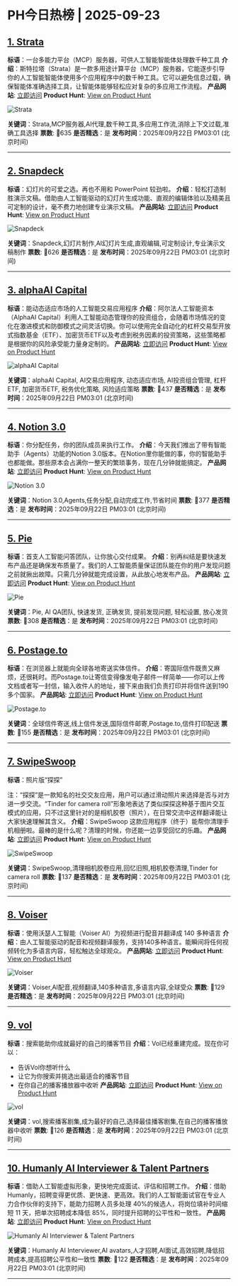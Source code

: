 # PH今日热榜 | 2025-09-23

## [1. Strata](https://www.producthunt.com/products/strata-2?utm_campaign=producthunt-api&utm_medium=api-v2&utm_source=Application%3A+dev+%28ID%3A+189358%29)
**标语**：一台多能力平台（MCP）服务器，可供人工智能智能体处理数千种工具
**介绍**：斯特拉塔（Strata）是一款多用途计算平台（MCP）服务器，它能逐步引导你的人工智能智能体使用多个应用程序中的数千种工具。它可以避免信息过载，确保智能体准确选择工具，让智能体能够轻松应对复杂的多应用工作流程。
**产品网站**: [立即访问](https://www.producthunt.com/r/ZIFY2B2ELZOC5N?utm_campaign=producthunt-api&utm_medium=api-v2&utm_source=Application%3A+dev+%28ID%3A+189358%29)
**Product Hunt**: [View on Product Hunt](https://www.producthunt.com/products/strata-2?utm_campaign=producthunt-api&utm_medium=api-v2&utm_source=Application%3A+dev+%28ID%3A+189358%29)

![Strata](https://ph-files.imgix.net/cbce6e4c-b736-43d1-9065-481b6f813898.png?auto=format)

**关键词**：Strata,MCP服务器,AI代理,数千种工具,多应用工作流,消除上下文过载,准确工具选择
**票数**: 🔺635
**是否精选**：是
**发布时间**：2025年09月22日 PM03:01 (北京时间)

---

## [2. Snapdeck](https://www.producthunt.com/products/snapdeck-beta?utm_campaign=producthunt-api&utm_medium=api-v2&utm_source=Application%3A+dev+%28ID%3A+189358%29)
**标语**：幻灯片的可爱之选。再也不用和 PowerPoint 较劲啦。
**介绍**：轻松打造制胜演示文稿。借助由人工智能驱动的幻灯片生成功能、直观的编辑体验以及精美且可定制的设计，毫不费力地创建专业演示文稿。
**产品网站**: [立即访问](https://www.producthunt.com/r/VPH5GXEMXHIJSL?utm_campaign=producthunt-api&utm_medium=api-v2&utm_source=Application%3A+dev+%28ID%3A+189358%29)
**Product Hunt**: [View on Product Hunt](https://www.producthunt.com/products/snapdeck-beta?utm_campaign=producthunt-api&utm_medium=api-v2&utm_source=Application%3A+dev+%28ID%3A+189358%29)

![Snapdeck](https://ph-files.imgix.net/23ead34d-519c-405d-83ff-47091a759cbe.png?auto=format)

**关键词**：Snapdeck,幻灯片制作,AI幻灯片生成,直观编辑,可定制设计,专业演示文稿制作
**票数**: 🔺626
**是否精选**：是
**发布时间**：2025年09月22日 PM03:01 (北京时间)

---

## [3. alphaAI Capital](https://www.producthunt.com/products/alphaai-capital?utm_campaign=producthunt-api&utm_medium=api-v2&utm_source=Application%3A+dev+%28ID%3A+189358%29)
**标语**：能动态适应市场的人工智能交易应用程序
**介绍**：阿尔法人工智能资本（AlphaAI Capital）利用人工智能动态管理你的投资组合，会随着市场情况的变化在激进模式和防御模式之间灵活切换。你可以使用完全自动化的杠杆交易型开放式指数基金（ETF）、加密货币ETF以及考虑到税务因素的投资策略，这些策略都是根据你的风险承受能力量身定制的。
**产品网站**: [立即访问](https://www.producthunt.com/r/A2TQFIDMZR7P7Z?utm_campaign=producthunt-api&utm_medium=api-v2&utm_source=Application%3A+dev+%28ID%3A+189358%29)
**Product Hunt**: [View on Product Hunt](https://www.producthunt.com/products/alphaai-capital?utm_campaign=producthunt-api&utm_medium=api-v2&utm_source=Application%3A+dev+%28ID%3A+189358%29)

![alphaAI Capital](https://ph-files.imgix.net/49077955-3944-4ac5-847b-02ae44b76f7a.png?auto=format)

**关键词**：alphaAI Capital, AI交易应用程序, 动态适应市场, AI投资组合管理, 杠杆ETF, 加密货币ETF, 税务优化策略, 风险适应策略
**票数**: 🔺437
**是否精选**：是
**发布时间**：2025年09月22日 PM03:01 (北京时间)

---

## [4. Notion 3.0](https://www.producthunt.com/products/notion-mail?utm_campaign=producthunt-api&utm_medium=api-v2&utm_source=Application%3A+dev+%28ID%3A+189358%29)
**标语**：你分配任务，你的团队成员来执行工作。
**介绍**：今天我们推出了带有智能助手（Agents）功能的Notion 3.0版本。在Notion里你能做的事，你的智能助手也都能做。那些原本会占满你一整天的繁琐事务，现在几分钟就能搞定。
**产品网站**: [立即访问](https://www.producthunt.com/r/MWFMYMV2Q4EZ3C?utm_campaign=producthunt-api&utm_medium=api-v2&utm_source=Application%3A+dev+%28ID%3A+189358%29)
**Product Hunt**: [View on Product Hunt](https://www.producthunt.com/products/notion-mail?utm_campaign=producthunt-api&utm_medium=api-v2&utm_source=Application%3A+dev+%28ID%3A+189358%29)

![Notion 3.0](https://ph-files.imgix.net/7042eab3-d5fa-4303-8717-8d5ef48041d0.png?auto=format)

**关键词**：Notion 3.0,Agents,任务分配,自动完成工作,节省时间
**票数**: 🔺377
**是否精选**：是
**发布时间**：2025年09月22日 PM03:01 (北京时间)

---

## [5. Pie](https://www.producthunt.com/products/pie-5?utm_campaign=producthunt-api&utm_medium=api-v2&utm_source=Application%3A+dev+%28ID%3A+189358%29)
**标语**：首支人工智能问答团队，让你放心交付成果。
**介绍**：别再纠结是要快速发布产品还是确保发布质量了。我们的人工智能质量保证团队能在你的用户发现问题之前就揪出故障。只需几分钟就能完成设置，从此放心地发布产品。
**产品网站**: [立即访问](https://www.producthunt.com/r/3762TWMTPB4EWM?utm_campaign=producthunt-api&utm_medium=api-v2&utm_source=Application%3A+dev+%28ID%3A+189358%29)
**Product Hunt**: [View on Product Hunt](https://www.producthunt.com/products/pie-5?utm_campaign=producthunt-api&utm_medium=api-v2&utm_source=Application%3A+dev+%28ID%3A+189358%29)

![Pie](https://ph-files.imgix.net/251c7c0c-7ba0-4e13-925c-32e2662714fa.png?auto=format)

**关键词**：Pie, AI QA团队, 快速发货, 正确发货, 提前发现问题, 轻松设置, 放心发货
**票数**: 🔺308
**是否精选**：是
**发布时间**：2025年09月22日 PM03:01 (北京时间)

---

## [6. Postage.to](https://www.producthunt.com/products/postage-to?utm_campaign=producthunt-api&utm_medium=api-v2&utm_source=Application%3A+dev+%28ID%3A+189358%29)
**标语**：在浏览器上就能向全球各地寄送实体信件。
**介绍**：寄国际信件既贵又麻烦，还很耗时。而Postage.to让寄信变得像发电子邮件一样简单——你可以上传文档或者写一封信，输入收件人的地址，接下来由我们负责打印并将信件送到190多个国家。
**产品网站**: [立即访问](https://www.producthunt.com/r/ZKSDWWGBVRA5DR?utm_campaign=producthunt-api&utm_medium=api-v2&utm_source=Application%3A+dev+%28ID%3A+189358%29)
**Product Hunt**: [View on Product Hunt](https://www.producthunt.com/products/postage-to?utm_campaign=producthunt-api&utm_medium=api-v2&utm_source=Application%3A+dev+%28ID%3A+189358%29)

![Postage.to](https://ph-files.imgix.net/e8dee43d-8a3c-4d76-bd5a-631690ef06db.gif?auto=format)

**关键词**：全球信件寄送,线上信件发送,国际信件邮寄,Postage.to,信件打印配送
**票数**: 🔺155
**是否精选**：是
**发布时间**：2025年09月22日 PM03:01 (北京时间)

---

## [7. SwipeSwoop](https://www.producthunt.com/products/swipeswoop?utm_campaign=producthunt-api&utm_medium=api-v2&utm_source=Application%3A+dev+%28ID%3A+189358%29)
**标语**：照片版“探探”

注：“探探”是一款知名的社交交友应用，用户可以通过滑动照片来选择是否与对方进一步交流。“Tinder for camera roll”形象地表达了类似探探这种基于图片交互模式的应用，只不过这里针对的是相机胶卷（照片），在日常交流中这样翻译能让大家快速理解其含义。
**介绍**：SwipeSwoop 这款应用程序（终于）能帮你清理手机相册啦。最棒的是什么呢？清理的时候，你还能一边享受回忆的乐趣。
**产品网站**: [立即访问](https://www.producthunt.com/r/EXLYHKJN7SXTZT?utm_campaign=producthunt-api&utm_medium=api-v2&utm_source=Application%3A+dev+%28ID%3A+189358%29)
**Product Hunt**: [View on Product Hunt](https://www.producthunt.com/products/swipeswoop?utm_campaign=producthunt-api&utm_medium=api-v2&utm_source=Application%3A+dev+%28ID%3A+189358%29)

![SwipeSwoop](https://ph-files.imgix.net/fa1727e3-db3f-4d7d-be51-56aa292d94f0.jpeg?auto=format)

**关键词**：SwipeSwoop,清理相机胶卷应用,回忆旧照,相机胶卷清理,Tinder for camera roll
**票数**: 🔺137
**是否精选**：是
**发布时间**：2025年09月22日 PM03:01 (北京时间)

---

## [8. Voiser](https://www.producthunt.com/products/ai-dubbing-video-translator?utm_campaign=producthunt-api&utm_medium=api-v2&utm_source=Application%3A+dev+%28ID%3A+189358%29)
**标语**：使用沃瑟人工智能（Voiser AI）为视频进行配音并翻译成 140 多种语言
**介绍**：由人工智能驱动的配音和视频翻译服务，支持140多种语言。能瞬间将任何视频转化为多语言内容，轻松触达全球观众。
**产品网站**: [立即访问](https://www.producthunt.com/r/L5FJD5UUT3KP7X?utm_campaign=producthunt-api&utm_medium=api-v2&utm_source=Application%3A+dev+%28ID%3A+189358%29)
**Product Hunt**: [View on Product Hunt](https://www.producthunt.com/products/ai-dubbing-video-translator?utm_campaign=producthunt-api&utm_medium=api-v2&utm_source=Application%3A+dev+%28ID%3A+189358%29)

![Voiser](https://ph-files.imgix.net/9c09972e-4428-458d-b728-487810ef1d90.jpeg?auto=format)

**关键词**：Voiser,AI配音,视频翻译,140多种语言,多语言内容,全球受众
**票数**: 🔺129
**是否精选**：是
**发布时间**：2025年09月22日 PM03:01 (北京时间)

---

## [9. vol](https://www.producthunt.com/products/vol?utm_campaign=producthunt-api&utm_medium=api-v2&utm_source=Application%3A+dev+%28ID%3A+189358%29)
**标语**：搜索能助你成就最好的自己的播客节目
**介绍**：Vol已经重建完成。现在你可以：
- 告诉Vol你想听什么
- 让它为你搜索并挑选出最适合的播客节目
- 在你自己的播客播放器中收听
**产品网站**: [立即访问](https://www.producthunt.com/r/PA7OIRYXTCZAO4?utm_campaign=producthunt-api&utm_medium=api-v2&utm_source=Application%3A+dev+%28ID%3A+189358%29)
**Product Hunt**: [View on Product Hunt](https://www.producthunt.com/products/vol?utm_campaign=producthunt-api&utm_medium=api-v2&utm_source=Application%3A+dev+%28ID%3A+189358%29)

![vol](https://ph-files.imgix.net/700f8c71-6439-475e-bb3d-e09c8eaed63e.png?auto=format)

**关键词**：vol,搜索播客剧集,成为最好的自己,选择最佳播客剧集,在自己的播客播放器中收听
**票数**: 🔺126
**是否精选**：是
**发布时间**：2025年09月22日 PM03:01 (北京时间)

---

## [10. Humanly AI Interviewer & Talent Partners](https://www.producthunt.com/products/humanly-2?utm_campaign=producthunt-api&utm_medium=api-v2&utm_source=Application%3A+dev+%28ID%3A+189358%29)
**标语**：借助人工智能虚拟形象，更快地完成面试、评估和招聘工作。
**介绍**：借助 Humanly，招聘变得更优质、更快速、更高效。我们的人工智能面试官在专业人力合作伙伴的支持下，能助力招聘人员多处理 40%的候选人，将岗位填补时间缩短 11 天，把单次招聘成本降低 85%，同时提升招聘的公平性和一致性。
**产品网站**: [立即访问](https://www.producthunt.com/r/M3EC5NRIQPVPHK?utm_campaign=producthunt-api&utm_medium=api-v2&utm_source=Application%3A+dev+%28ID%3A+189358%29)
**Product Hunt**: [View on Product Hunt](https://www.producthunt.com/products/humanly-2?utm_campaign=producthunt-api&utm_medium=api-v2&utm_source=Application%3A+dev+%28ID%3A+189358%29)

![Humanly AI Interviewer & Talent Partners](https://ph-files.imgix.net/2ce7ae40-7ad1-4999-8870-60e2704ac728.png?auto=format)

**关键词**：Humanly AI Interviewer,AI avatars,人才招聘,AI面试,高效招聘,降低招聘成本,提高招聘公平性和一致性
**票数**: 🔺122
**是否精选**：是
**发布时间**：2025年09月22日 PM03:01 (北京时间)

---

